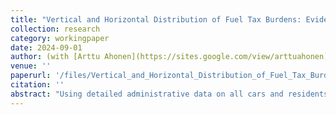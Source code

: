 ```yaml
---
title: "Vertical and Horizontal Distribution of Fuel Tax Burdens: Evidence from Odometer Records in Finland"
collection: research
category: workingpaper
date: 2024-09-01
author: (with [Arttu Ahonen](https://sites.google.com/view/arttuahonen))
venue: ''
paperurl: '/files/Vertical_and_Horizontal_Distribution_of_Fuel_Tax_Burdens_Evidence_from_Odometer_Records_in_Finland.pdf'
citation: ''
abstract: "Using detailed administrative data on all cars and residents in Finland, we analyze the distributional implications of Finnish motor fuel taxes both across and within income deciles. We measure fuel tax burdens as the share of household income spent on fuel taxes, and estimate household-level burdens using car-level data on odometer readings, fuel economy and car ownership. Finland has some of the highest fuel taxes in the world, allowing us to observe fuel consumption choices made in an environment with significant fuel costs. Contrary to common belief, we find that fuel taxes are not regressive among all households; instead, upper-middle income households bear the highest tax burdens. Fuel taxes are regressive only among the 67 percent of households that own a car, as car ownership is much less common in the lowest income deciles. Most of the variation in tax burdens, however, is found within rather than across income deciles. Differences across income deciles explain only 1.5 percent of the variation in fuel tax burdens. We find that households that are located outside city centers, have children, or include employed people face higher tax burdens within income deciles. While average fuel tax burdens across income deciles could easily be equalized by redistributing the tax revenue, the within-decile differences are nearly impossible to eliminate even with targeted transfers. This is because less than 50 percent of the overall variation in fuel taxes paid is explained by observable household characteristics."
---
```

